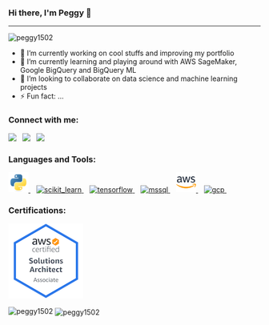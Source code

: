 ### Hi there, I'm Peggy 👋 
---

<p align="left"> <img src="https://komarev.com/ghpvc/?username=peggy1502&label=Profile%20views&color=0e75b6&style=flat" alt="peggy1502" /> </p>

- 🔭 I’m currently working on cool stuffs and improving my portfolio
- 🌱 I’m currently learning and playing around with AWS SageMaker, Google BigQuery and BigQuery ML
- 👯 I’m looking to collaborate on data science and machine learning projects
- ⚡ Fun fact: ...

<h3 align="left">Connect with me:</h3>

<a href="mailto:peggy1502@gmail.com"><img width="22px" src="https://cdn.jsdelivr.net/npm/simple-icons@v4/icons/gmail.svg"></a>&nbsp;&nbsp;
<a href="https://linkedin.com/in/peggy1502/"><img width="22px" src="https://cdn.jsdelivr.net/npm/simple-icons@v4/icons/linkedin.svg"></a>&nbsp;&nbsp;
<a href="https://public.tableau.com/profile/peggy.chang#!/"><img width="22px" src="https://cdn.jsdelivr.net/npm/simple-icons@v4/icons/tableau.svg"></a>&nbsp;&nbsp;

<h3 align="left">Languages and Tools:</h3>
<p align="left"> 
  <a href="https://www.python.org" target="_blank"> <img src="https://raw.githubusercontent.com/devicons/devicon/master/icons/python/python-original.svg" alt="python" width="40" height="40"/> </a>&nbsp;&nbsp; 
  <a href="https://scikit-learn.org/" target="_blank"> <img src="https://upload.wikimedia.org/wikipedia/commons/0/05/Scikit_learn_logo_small.svg" alt="scikit_learn" width="40" height="40"/> </a>&nbsp;&nbsp;   
  <a href="https://www.tensorflow.org" target="_blank"> <img src="https://www.vectorlogo.zone/logos/tensorflow/tensorflow-icon.svg" alt="tensorflow" width="40" height="40"/> </a>&nbsp;&nbsp; 
  <a href="https://www.microsoft.com/en-us/sql-server" target="_blank"> <img src="https://cdn.worldvectorlogo.com/logos/microsoft-sql-server.svg" alt="mssql" width="40" height="40"/> </a>&nbsp;&nbsp;   
  <a href="https://aws.amazon.com" target="_blank"> <img src="https://raw.githubusercontent.com/devicons/devicon/master/icons/amazonwebservices/amazonwebservices-original-wordmark.svg" alt="aws" width="40" height="40"/> </a>&nbsp;&nbsp; 
  <a href="https://cloud.google.com" target="_blank"> <img src="https://www.vectorlogo.zone/logos/google_cloud/google_cloud-icon.svg" alt="gcp" width="40" height="40"/> </a>&nbsp;&nbsp; 
</p>

<h3 align="left">Certifications:</h3>
<a href="https://www.youracclaim.com/badges/9e89cedf-320a-49d2-a2c8-e77be1d36cb4/public_url"><img src="https://raw.githubusercontent.com/peggy1502/peggy1502/master/aws-certified-solutions-architect-associate.png"></a>&nbsp;&nbsp;




<p><img align="left" src="https://github-readme-stats.vercel.app/api/top-langs?username=peggy1502&show_icons=true&locale=en&layout=compact" alt="peggy1502" /></p>
<p>&nbsp;<img align="center" src="https://github-readme-stats.vercel.app/api?username=peggy1502&show_icons=true&locale=en" alt="peggy1502" /></p>


<!--
**peggy1502/peggy1502** is a ✨ _special_ ✨ repository because its `README.md` (this file) appears on your GitHub profile.

Here are some ideas to get you started:

- 🔭 I’m currently working on ...
- 🌱 I’m currently learning ...
- 👯 I’m looking to collaborate on ...
- 🤔 I’m looking for help with ...
- 💬 Ask me about ...
- 📫 How to reach me: ...
- 😄 Pronouns: ...
- ⚡ Fun fact: ...

**Connect with me:**  
<a href="mailto:peggy1502@gmail.com"><img height="20" src="https://raw.githubusercontent.com/peggy1502/peggy1502/master/envelope-square-solid.svg"></a>&nbsp;&nbsp;
<a href="https://linkedin.com/in/peggy1502/"><img height="18" src="https://raw.githubusercontent.com/peggy1502/peggy1502/master/linkedin.svg"></a>&nbsp;&nbsp;
<a href="https://public.tableau.com/profile/peggy.chang#!/"><img height="20" src="https://raw.githubusercontent.com/peggy1502/peggy1502/master/tableau.svg"></a>&nbsp;&nbsp;

<a href="https://opencv.org/" target="_blank"> <img src="https://www.vectorlogo.zone/logos/opencv/opencv-icon.svg" alt="opencv" width="40" height="40"/> </a> 
<a href="https://pytorch.org/" target="_blank"> <img src="https://www.vectorlogo.zone/logos/pytorch/pytorch-icon.svg" alt="pytorch" width="40" height="40"/> </a> 

<a href="https://www.sqlite.org/" target="_blank"> <img src="https://www.vectorlogo.zone/logos/sqlite/sqlite-icon.svg" alt="sqlite" width="40" height="40"/> </a> 
  <a href="https://www.mysql.com/" target="_blank"> <img src="https://raw.githubusercontent.com/devicons/devicon/master/icons/mysql/mysql-original-wordmark.svg" alt="mysql" width="40" height="40"/> </a>
  <a href="https://www.postgresql.org" target="_blank"> <img src="https://raw.githubusercontent.com/devicons/devicon/master/icons/postgresql/postgresql-original-wordmark.svg" alt="postgresql" width="40" height="40"/> </a>  
  
  <a href="https://postman.com" target="_blank"> <img src="https://www.vectorlogo.zone/logos/getpostman/getpostman-icon.svg" alt="postman" width="40" height="40"/> </a>&nbsp;&nbsp;   
-->





